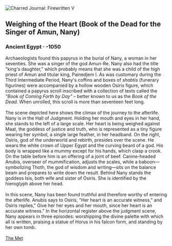 <div class="artwork-of-the-day">
  <div class="container">
    <div class="img-wrapper">
      <img
        src="https://uploads2.wikiart.org/00244/images/ancient-egyptian-painting/book-of-the-dead-for-the-singer-of-amun-nany-weighing-of-the-heart-1.jpg!Large.jpg"
        alt="Charred Journal: Firewritten V" />
    </div>
    <div class="artwork-detail">
      <div class="artwork-origin"> 
        <h2 class="artwork-name">Weighing of the Heart (Book of the Dead for the Singer of Amun, Nany)</h2>
        <h3 class="artist">
          Ancient Egypt
                    ·  -1050
        </h3>
      </div>
      <p class="description">
        <span class="artwork-description-text ng-binding" ng-bind-html="viewModel.ArtworkOfTheDay.Description | unsafe">Archaeologists found this papyrus in the burial of Nany, a woman in her seventies. She was a singer of the god Amun-Re. Nany also had the title "king's daughter," which probably means that she was a child of the high priest of Amun and titular king, Painedjem I. As was customary during the Third Intermediate Period, Nany's coffins and boxes of <i>shabtis</i> (funerary figurines) were accompanied by a hollow wooden Osiris figure, which contained a papyrus scroll inscribed with a collection of texts called the <i>"Book of Coming Forth by Day"</i> – better known to us as the <i>Book of the Dead</i>. When unrolled, this scroll is more than seventeen feet long.<br><br>The scene depicted here shows the climax of the journey to the afterlife. Nany is in the Hall of Judgment. Holding her mouth and eyes in her hand, she stands to the left of a large scale. Her heart is being weighed against Maat, the goddess of justice and truth, who is represented as a tiny figure wearing her symbol, a single large feather, in her headband. On the right, Osiris, god of the underworld and rebirth, presides over the scene. He wears the white crown of Upper Egypt and the curving beard of a god. His body is wrapped like a mummy except for his hands, which clasp a crook. On the table before him is an offering of a joint of beef. Canine-headed Anubis, overseer of mummification, adjusts the scales, while a baboon—symbolizing Thoth, the god of wisdom and writing—sits on the balance beam and prepares to write down the result. Behind Nany stands the goddess Isis, both wife and sister of Osiris. She is identified by the hieroglyph above her head.<br><br>In this scene, Nany has been found truthful and therefore worthy of entering the afterlife. Anubis says to Osiris, "Her heart is an accurate witness," and Osiris replies," Give her her eyes and her mouth, since her heart is an accurate witness." In the horizontal register above the judgment scene, Nany appears in three episodes: worshipping the divine palette with which all is written, praising a statue of Horus in his falcon form, and standing by her own tomb.<br><br><a target="_blank" href="https://www.metmuseum.org/art/collection/search/548344">The Met</a></span>
                        <div class="text-shadow-container" ng-show="showShadow" style=""></div>
      </p>
    </div>
  </div>

</div>
